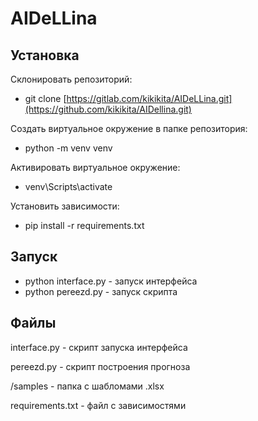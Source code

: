 # AIDeLLina

## Установка
Склонировать репозиторий:
- git clone [https://gitlab.com/kikikita/AIDeLLina.git](https://github.com/kikikita/AIDellina.git)

Создать виртуальное окружение в папке репозитория:
- python -m venv venv

Активировать виртуальное окружение:
- venv\Scripts\activate

Установить зависимости:
- pip install -r requirements.txt

## Запуск
- python interface.py - запуск интерфейса
- python pereezd.py - запуск скрипта


## Файлы
interface.py - скрипт запуска интерфейса

pereezd.py - скрипт построения прогноза

/samples - папка с шабломами .xlsx

requirements.txt - файл с зависимостями
